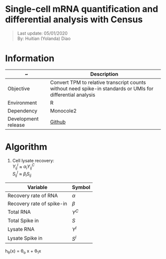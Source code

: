 # Single-cell mRNA quantification and differential analysis with Census
> Last update: 05/01/2020 <br>
> By: Huitian (Yolanda) Diao

# Information 
| ~ | Description |
| --- | --- |
| Objective | Convert TPM to relative transcript counts without need spike-in standards or UMIs for differential analysis |
| Environment | R |
| Dependency | Monocole2 |
| Development release | [Github](https://github.com/cole-trapnell-lab/monocle-release) |

# Algorithm
1. Cell lysate recovery: <br>
 *Y<sub>ij</sub><sup>l</sup>* ≈ *&alpha;<sub>i</sub>Y<sub>ij</sub><sup>C</sup>* <br>
 *S<sub>ij</sub><sup>l</sup>* ≈ *&beta;<sub>i</sub>S<sub>ij</sub>*
 
| Variable | Symbol |
| --- | --- |
| Recovery rate of RNA |  *α* |
| Recovery rate of spike-in | *β* |
| Total RNA | *Y<sup>C</sup>* |
| Total Spike in | *S* |
| Lysate RNA | *Y<sup>l</sup>* |
| Lysate Spike in | *S<sup>l</sup>* |

 h<sub>&theta;</sub>(x) = &theta;<sub>o</sub> x + &theta;<sub>1</sub>x
